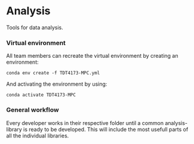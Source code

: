 # Analysis

Tools for data analysis.

### Virtual environment

All team members can recreate the virtual environment by creating an environment:
```
conda env create -f TDT4173-MPC.yml
```

And activating the environment by using:
```
conda activate TDT4173-MPC
```

### General workflow

Every developer works in their respective folder until a common analysis-library is ready to be developed. This will include the most usefull parts of all the individual libraries.  
